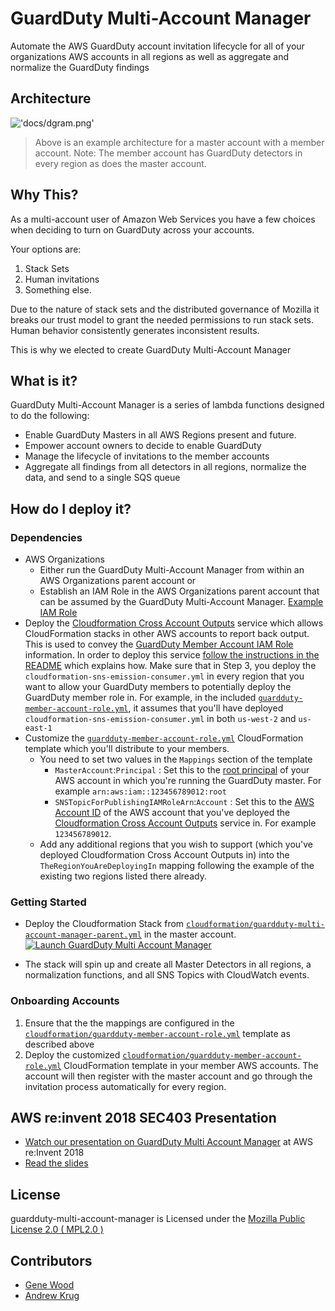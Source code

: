 # GuardDuty Multi-Account Manager

Automate the AWS GuardDuty account invitation lifecycle for all of your 
organizations AWS accounts in all regions as well as aggregate and normalize 
the GuardDuty findings

## Architecture

!['docs/dgram.png'](docs/dgram.png)

> Above is an example architecture for a master account with a member account. 
> Note: The member account has GuardDuty detectors in every region as does the 
> master account.

## Why This?

As a multi-account user of Amazon Web Services you have a few choices when
deciding to turn on GuardDuty across your accounts.

Your options are:

1. Stack Sets
2. Human invitations
3. Something else.

Due to the nature of stack sets and the distributed governance of Mozilla it
breaks our trust model to grant the needed permissions to run stack sets.
Human behavior consistently generates inconsistent results.

This is why we elected to create GuardDuty Multi-Account Manager

## What is it?

GuardDuty Multi-Account Manager is a series of lambda functions designed to do
the following:

* Enable GuardDuty Masters in all AWS Regions present and future.
* Empower account owners to decide to enable GuardDuty
* Manage the lifecycle of invitations to the member accounts
* Aggregate all findings from all detectors in all regions, normalize the data,
  and send to a single SQS queue

## How do I deploy it?

### Dependencies

* AWS Organizations
  * Either run the GuardDuty Multi-Account Manager from within an AWS
    Organizations parent account or
  * Establish an IAM Role in the AWS Organizations parent account that can be
    assumed by the GuardDuty Multi-Account Manager.
    [Example IAM Role](docs/example-organizations-reader-iam-role.yml)
* Deploy the
  [Cloudformation Cross Account Outputs](https://github.com/mozilla/cloudformation-cross-account-outputs/)
  service which allows CloudFormation stacks in other AWS accounts to report
  back output. This is used to convey the
  [GuardDuty Member Account IAM Role](cloudformation/guardduty-member-account-role.yml)
  information. In order to deploy this service 
  [follow the instructions in the README](https://github.com/mozilla/cloudformation-cross-account-outputs#deploy-the-infrastructure)
  which explains how. Make sure that in Step 3, you deploy the `cloudformation-sns-emission-consumer.yml`
  in every region that you want to allow your GuardDuty members to potentially
  deploy the GuardDuty member role in. For example, in the included 
  [`guardduty-member-account-role.yml`](cloudformation/guardduty-member-account-role.yml),
  it assumes that you'll have deployed `cloudformation-sns-emission-consumer.yml`
  in both `us-west-2` and `us-east-1`
* Customize the 
  [`guardduty-member-account-role.yml`](cloudformation/guardduty-member-account-role.yml)
  CloudFormation template which you'll distribute to your members. 
  * You need to set two values in the `Mappings` section of the template
    * `MasterAccount`:`Principal` : Set this to the 
      [root principal](https://docs.aws.amazon.com/IAM/latest/UserGuide/reference_policies_elements_principal.html#Principal_specifying)
      of your AWS account in which you're running the GuardDuty master. For
      example `arn:aws:iam::123456789012:root`
    * `SNSTopicForPublishingIAMRoleArn`:`Account` : Set this to the 
      [AWS Account ID](https://docs.aws.amazon.com/general/latest/gr/acct-identifiers.html#FindingYourAccountIdentifiers)
      of the AWS account that you've deployed the 
      [Cloudformation Cross Account Outputs](https://github.com/mozilla/cloudformation-cross-account-outputs/)
      service in. For example `123456789012`.
  * Add any additional regions that you wish to support (which you've deployed 
    Cloudformation Cross Account Outputs in) into the 
    `TheRegionYouAreDeployingIn` mapping following the example of the existing
    two regions listed there already.
  
### Getting Started

* Deploy the Cloudformation Stack from
  [`cloudformation/guardduty-multi-account-manager-parent.yml`](https://s3-us-west-2.amazonaws.com/public.us-west-2.infosec.mozilla.org/guardduty-multi-account-manager/cf/guardduty-multi-account-manager-parent.yml) in the master
  account. [![Launch GuardDuty Multi Account Manager](https://s3.amazonaws.com/cloudformation-examples/cloudformation-launch-stack.png)](https://console.aws.amazon.com/cloudformation/home?region=us-west-2#/stacks/new?stackName=guardduty-multi-account-manager&templateURL=https://s3-us-west-2.amazonaws.com/public.us-west-2.infosec.mozilla.org/guardduty-multi-account-manager/cf/guardduty-multi-account-manager-parent.yml)

* The stack will spin up and create all Master Detectors in all regions, a
  normalization functions, and all SNS Topics with CloudWatch events.

### Onboarding Accounts

1. Ensure that the the mappings are configured in the
   [`cloudformation/guardduty-member-account-role.yml`](cloudformation/guardduty-member-account-role.yml)
   template as described above
2. Deploy the customized [`cloudformation/guardduty-member-account-role.yml`](cloudformation/guardduty-member-account-role.yml)
   CloudFormation template in your member AWS accounts. The account will then
   register with the master account and go through the invitation process 
   automatically for every region.

## AWS re:invent 2018 SEC403 Presentation

* [Watch our presentation on GuardDuty Multi Account Manager](https://www.youtube.com/watch?v=M5yQpegaYF8&t=1889) at AWS re:Invent 2018
* [Read the slides](https://www.slideshare.net/AmazonWebServices/five-new-security-automations-using-aws-security-services-open-source-sec403-aws-reinvent-2018/47)

## License

guardduty-multi-account-manager is Licensed under the
[Mozilla Public License 2.0 ( MPL2.0 )](https://www.mozilla.org/en-US/MPL/2.0/)

## Contributors

* [Gene Wood](https://github.com/gene1wood/)
* [Andrew Krug](https://github.com/andrewkrug/)
